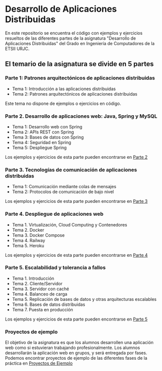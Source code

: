 # Desarrollo de Aplicaciones Distribuidas

En este repositorio se encuentra el código con ejemplos y ejercicios resueltos de las diferentes partes de la asignatura "Desarrollo de Aplicaciones Distribuidas" del Grado en Ingeniería de Computadores de la ETSII URJC.

## El temario de la asignatura se divide en 5 partes

### Parte 1: Patrones arquitectónicos de aplicaciones distribuidas
* Tema 1: Introducción a las aplicaciones distribuidas
* Tema 2: Patrones arquitectónicos de aplicaciones distribuidas

Este tema no dispone de ejemplos o ejercicios en código.

### Parte 2. Desarrollo de aplicaciones web: Java, Spring y MySQL
* Tema 1: Desarrollo web con Spring
* Tema 2: APIs REST con Spring
* Tema 3: Bases de datos con Spring
* Tema 4: Seguridad en Spring
* Tema 5: Despliegue Spring

Los ejemplos y ejercicios de esta parte pueden encontrarse en [Parte 2](parte_2)

### Parte 3. Tecnologías de comunicación de aplicaciones distribuidas
* Tema 1: Comunicación mediante colas de mensajes
* Tema 2: Protocolos de comunicación de bajo nivel

Los ejemplos y ejercicios de esta parte pueden encontrarse en [Parte 3](parte_3)

### Parte 4. Despliegue de aplicaciones web
* Tema 1. Virtualización, Cloud Computing y Contenedores
* Tema 2. Docker
* Tema 3. Docker Compose
* Tema 4. Railway
* Tema 5. Heroku

Los ejemplos y ejercicios de esta parte pueden encontrarse en [Parte 4](parte_4)

### Parte 5. Escalabilidad y tolerancia a fallos
* Tema 1. Introducción
* Tema 2. Cliente/Servidor
* Tema 3. Servidor con caché
* Tema 4. Balanceo de carga
* Tema 5. Replicación de bases de datos y otras arquitecturas escalables
* Tema 6. Bases de datos distribuidas
* Tema 7. Puesta en producción

Los ejemplos y ejercicios de esta parte pueden encontrarse en [Parte 5](parte_5)

### Proyectos de ejemplo

El objetivo de la asignatura es que los alumnos desarrollen una aplicación web como si estuvieran trabajando profesionalmente. Los alumnos desarrollarán la aplicación web en grupos, y será entregada por fases. Podemos encontrar proyectos de ejemplo de las diferentes fases de la práctica en [Proyectos de Ejemplo](proyectos_de_ejemplo)